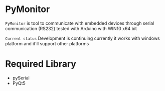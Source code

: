 # PyMonitor
 `PyMonitor` is tool to communicate with embedded devices through serial communication (RS232)
  tested with Arduino with WIN10 x64 bit
  
  `Current status` Development is continuing currently it works with windows platform and it'll support
  other platforms
  
# Required Library
  * pySerial
  * PyQt5